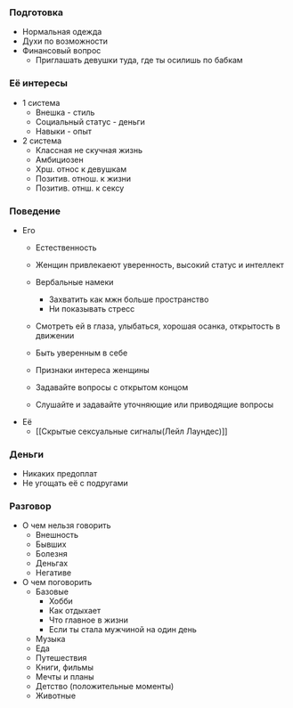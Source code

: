 ### Подготовка
- Нормальная одежда
- Духи по возможности
- Финансовый вопрос
	- Приглашать девушки туда, где ты осилишь по бабкам

### Её интересы
- 1 система
	- Внешка - стиль
	- Социальный статус - деньги
	- Навыки - опыт
- 2 система
	- Классная не скучная жизнь
	- Амбициозен
	- Хрш. относ к девушкам
	- Позитив. отнош. к жизни
	- Позитив. отнш. к сексу

### Поведение
- Его
	- Естественность
	- Женщин привлекаеют уверенность, высокий статус и интеллект
	- Вербальные намеки
		- Захватить как мжн больше пространство
		- Ни показывать стресс
	- Смотреть ей в глаза, улыбаться, хорошая осанка, открытость в движении
	- Быть уверенным в себе
	- Признаки интереса женщины

	- Задавайте вопросы с открытом концом
	- Слушайте и задавайте уточняющие или приводящие вопросы
- Её
	- [[Скрытые сексуальные сигналы(Лейл Лаундес)]] 


### Деньги
- Никаких предоплат
- Не угощать её с подругами

### Разговор
- О чем нельзя говорить
	- Внешность
	- Бывших
	- Болезня
	- Деньгах
	- Негативе
- О чем поговорить
	- Базовые
		- Хобби
		- Как отдыхает
		- Что главное в жизни
		- Если ты стала мужчиной на один день
	- Музыка
	- Еда
	- Путешествия
	- Книги, фильмы
	- Мечты и планы
	- Детство (положительные моменты)
	- Животные


